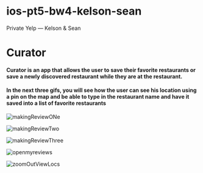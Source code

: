 # ios-pt5-bw4-kelson-sean
Private Yelp — Kelson &amp; Sean

<h1>Curator</h1>

<h4>Curator is an app that allows the user to save their favorite restaurants or save a newly discovered restaurant while they are at the restaurant.</h4>

<h4> In the next three gifs, you will see how the user can see his location using a pin on the map and be able to type in the restaurant name and have it saved
 into a list of favorite restaurants</h4>
 
![makingReviewONe](https://user-images.githubusercontent.com/59428583/104633164-fce7e280-565b-11eb-886b-1a37099b8d72.gif)

![makingReviewTwo](https://user-images.githubusercontent.com/59428583/104633230-17ba5700-565c-11eb-8176-ca9c49b168fa.gif)

![makingReviewThree](https://user-images.githubusercontent.com/59428583/104633299-2e60ae00-565c-11eb-9cbf-d187759d8221.gif)

![openmyreviews](https://user-images.githubusercontent.com/59428583/104633114-e80b4f00-565b-11eb-88fa-4386b815bdf2.gif)

![zoomOutViewLocs](https://user-images.githubusercontent.com/59428583/104632836-82b75e00-565b-11eb-8a87-972bc1896c59.gif)
